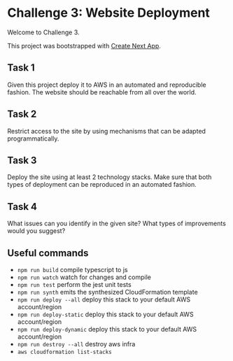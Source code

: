 # Challenge 3: Website Deployment

Welcome to Challenge 3.

This project was bootstrapped with [Create Next App](https://github.com/segmentio/create-next-app).

## Task 1 

Given this project deploy it to AWS in an automated and reproducible fashion. The website should be reachable from all over the world.
 
## Task 2 

Restrict access to the site by using mechanisms that can be adapted programmatically.

## Task 3 

Deploy the site using at least 2 technology stacks. Make sure that both types of deployment can be reproduced in an automated fashion.

## Task 4 

What issues can you identify in the given site? What types of improvements would you suggest?


## Useful commands

 * `npm run build`      compile typescript to js
 * `npm run watch`      watch for changes and compile
 * `npm run test`       perform the jest unit tests
 * `npm run synth`      emits the synthesized CloudFormation template
 * `npm run deploy --all`     deploy this stack to your default AWS account/region
 * `npm run deploy-static`     deploy this stack to your default AWS account/region
 * `npm run deploy-dynamic`     deploy this stack to your default AWS account/region
 * `npm run destroy --all`    destroy aws infra
 * `aws cloudformation list-stacks`